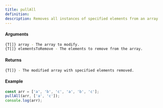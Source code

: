 ```yaml
---
title: pullAll
definition: 
description: Removes all instances of specified elements from an array.
---
```



#### Arguments


```bash
{T[]} array - The array to modify.
{T[]} elementsToRemove - The elements to remove from the array.
```


#### Returns


```bash
{T[]} - The modified array with specified elements removed.
```


#### Example


```ts
const arr = ['a', 'b', 'c', 'a', 'b', 'c'];pullAll(arr, ['a', 'c']);console.log(arr);
```